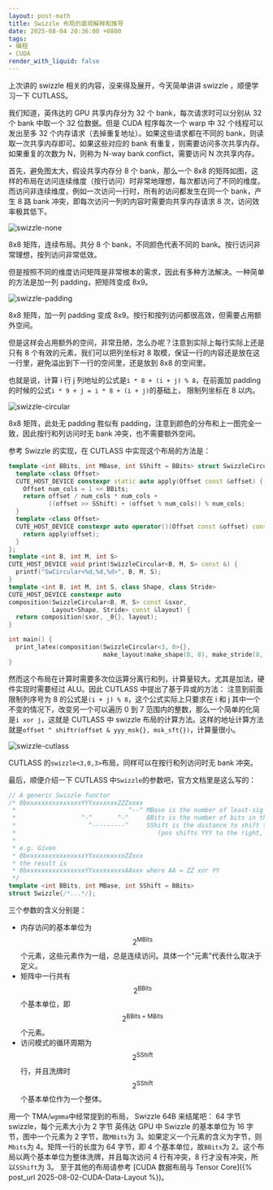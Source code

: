 ```yaml
---
layout: post-math
title: Swizzle 布局的直观解释和推导
date: 2025-08-04 20:36:00 +0800
tags:
- 编程
- CUDA
render_with_liquid: false
---
```



上次讲的 swizzle 相关的内容，没来得及展开，今天简单讲讲 swizzle ，顺便学习一下 CUTLASS。

我们知道，英伟达的 GPU 共享内存分为 32 个 bank，每次请求时可以分别从 32 个 bank 中取一个 32 位数据。但是 CUDA 程序每次一个 warp 中 32 个线程可以发出至多 32 个内存请求（去掉重复地址）。如果这些请求都在不同的 bank，则读取一次共享内存即可。如果这些对应的 bank 有重复，则需要访问多次共享内存。如果重复的次数为 N，则称为 N-way bank conflict，需要访问 N 次共享内存。

首先，避免图太大，假设共享内存分 8 个 bank，那么一个 8x8 的矩阵如图，这样的布局在访问连续维度（按行访问）时非常地理想，每次都访问了不同的维度。而访问非连续维度，例如一次访问一行时，所有的访问都发生在同一个 bank，产生 8 路 bank 冲突，即每次访问一列的内容时需要向共享内存请求 8 次，访问效率极其低下。

![swizzle-none](/assets/imgs/swizzle-none.svg)

8x8 矩阵，连续布局。共分 8 个 bank，不同颜色代表不同的 bank。按行访问非常理想，按列访问非常低效。


但是按照不同的维度访问矩阵是非常根本的需求，因此有多种方法解决。一种简单的方法是加一列 padding，把矩阵变成 8x9。


![swizzle-padding](/assets/imgs/swizzle-padding.svg)

8x8 矩阵，加一列 padding 变成 8x9。按行和按列访问都很高效，但需要占用额外空间。


但是这样会占用额外的空间，非常丑陋，怎么办呢？注意到实际上每行实际上还是只有 8 个有效的元素，我们可以把列坐标对 8 取模，保证一行的内容还是放在这一行里，避免溢出到下一行的空间里，还是放到 8x8 的空间里。

也就是说，计算 i 行 j 列地址的公式是`i * 8 + (i + j) % 8`，在前面加 padding 的时候的公式`i * 9 + j = i * 8 + (i + j)`的基础上， 限制列坐标在 8 以内。

![swizzle-circular](/assets/imgs/swizzle-circular.svg)

8x8 矩阵，此处无 padding 胜似有 padding，注意到颜色的分布和上一图完全一致，因此按行和列访问时无 bank 冲突，也不需要额外空间。


参考 Swizzle 的实现，在 CUTLASS 中实现这个布局的方法是：
```c++
template <int BBits, int MBase, int SShift = BBits> struct SwizzleCircular {
  template <class Offset>
  CUTE_HOST_DEVICE constexpr static auto apply(Offset const &offset) {
    Offset num_cols = 1 << BBits;
    return offset / num_cols * num_cols +
           ((offset >> SShift) + (offset % num_cols)) % num_cols;
  }
  template <class Offset>
  CUTE_HOST_DEVICE constexpr auto operator()(Offset const &offset) const {
    return apply(offset);
  }
};
template <int B, int M, int S>
CUTE_HOST_DEVICE void print(SwizzleCircular<B, M, S> const &) {
  printf("SwCircular<%d,%d,%d>", B, M, S);
}
template <int B, int M, int S, class Shape, class Stride>
CUTE_HOST_DEVICE constexpr auto
composition(SwizzleCircular<B, M, S> const &sxor,
            Layout<Shape, Stride> const &layout) {
  return composition(sxor, _0{}, layout);
}

int main() {
  print_latex(composition(SwizzleCircular<3, 0>{},
                          make_layout(make_shape(8, 8), make_stride(8, 1))));
}
```

然而这个布局在计算时需要多次位运算分离行和列，计算量较大。尤其是加法，硬件实现时需要经过 ALU。因此 CUTLASS 中提出了基于异或的方法：
注意到前面限制列序号为 8 的公式是`(i + j) % 8`，这个公式实际上只要求在 i 和 j 其中一个不变的情况下，改变另一个可以遍历 0 到 7 范围内的整数，那么一个简单的化简是`i xor j`，这就是 CUTLASS 中 swizzle 布局的计算方法。这样的地址计算方法就是`offset ^ shiftr(offset & yyy_msk{}, msk_sft{})`，计算量很小。

![swizzle-cutlass](/assets/imgs/swizzle-cutlass.svg)

CUTLASS 的`swizzle<3,0,3>`布局，同样可以在按行和列访问时无 bank 冲突。


最后，顺便介绍一下 CUTLASS 中`Swizzle`的参数吧，官方文档里是这么写的：

```c++
// A generic Swizzle functor
/* 0bxxxxxxxxxxxxxxxYYYxxxxxxxZZZxxxx
 *                               ^--^ MBase is the number of least-sig bits to keep constant
 *                  ^-^       ^-^     BBits is the number of bits in the mask
 *                    ^---------^     SShift is the distance to shift the YYY mask
 *                                       (pos shifts YYY to the right, neg shifts YYY to the left)
 *
 * e.g. Given
 * 0bxxxxxxxxxxxxxxxxYYxxxxxxxxxZZxxx
 * the result is
 * 0bxxxxxxxxxxxxxxxxYYxxxxxxxxxAAxxx where AA = ZZ xor YY
 */
template <int BBits, int MBase, int SShift = BBits>
struct Swizzle{/*...*/};
```

三个参数的含义分别是：

 - 内存访问的基本单位为$$2^\textrm{MBits}$$个元素，这些元素作为一组，总是连续访问。具体一个“元素”代表什么取决于定义。
 - 矩阵中一行共有$$2^{\textrm{BBits}}$$个基本单位，即$$2^{\textrm{BBits}+\textrm{MBits}}$$个元素。
 - 访问模式的循环周期为$$2^{\textrm{SShift}}$$行，并且洗牌时$$2^{\textrm{SShift}}$$个基本单位作为一个整体。

用一个 TMA/`wgmma`中经常提到的布局， Swizzle 64B 来结尾吧：
64 字节 swizzle，每个元素大小为 2 字节
英伟达 GPU 中 Swizzle 的基本单位为 16 字节，图中一个元素为 2 字节，故`MBits`为 3。如果定义一个元素的含义为字节，则`Mbits`为 4。矩阵一行的长度为 64 字节，即 4 个基本单位，故`BBits`为 2。这个布局以两个基本单位为整体洗牌，并且每次访问 4 行有冲突，8 行才没有冲突，所以`SShift`为 3。 
至于其他的布局请参考 [CUDA 数据布局与 Tensor Core]({% post_url 2025-08-02-CUDA-Data-Layout %})。